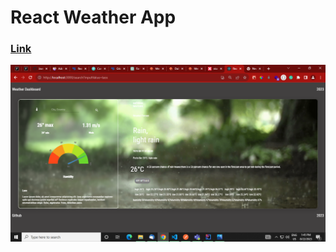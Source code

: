 # React Weather App
<h3><a href="https://react-weather-app-nu-seven.vercel.app/">Link</a></h3>
<img src="./src/images/temp.png">
